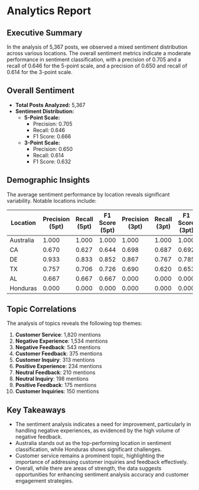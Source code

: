 # Analytics Report

## Executive Summary  
In the analysis of 5,367 posts, we observed a mixed sentiment distribution across various locations. The overall sentiment metrics indicate a moderate performance in sentiment classification, with a precision of 0.705 and a recall of 0.646 for the 5-point scale, and a precision of 0.650 and recall of 0.614 for the 3-point scale.

## Overall Sentiment  
- **Total Posts Analyzed:** 5,367  
- **Sentiment Distribution:**  
  - **5-Point Scale:**  
    - Precision: 0.705  
    - Recall: 0.646  
    - F1 Score: 0.666  
  - **3-Point Scale:**  
    - Precision: 0.650  
    - Recall: 0.614  
    - F1 Score: 0.632  

## Demographic Insights  
The average sentiment performance by location reveals significant variability. Notable locations include:

| Location       | Precision (5pt) | Recall (5pt) | F1 Score (5pt) | Precision (3pt) | Recall (3pt) | F1 Score (3pt) |
|----------------|------------------|--------------|-----------------|------------------|--------------|-----------------|
| Australia      | 1.000            | 1.000        | 1.000           | 1.000            | 1.000        | 1.000           |
| CA             | 0.670            | 0.627        | 0.644           | 0.698            | 0.687        | 0.692           |
| DE             | 0.933            | 0.833        | 0.852           | 0.867            | 0.767        | 0.785           |
| TX             | 0.757            | 0.706        | 0.726           | 0.690            | 0.620        | 0.653           |
| AL             | 0.667            | 0.667        | 0.667           | 0.000            | 0.000        | 0.000           |
| Honduras       | 0.000            | 0.000        | 0.000           | 0.000            | 0.000        | 0.000           |

## Topic Correlations  
The analysis of topics reveals the following top themes:

1. **Customer Service**: 1,820 mentions  
2. **Negative Experience**: 1,534 mentions  
3. **Negative Feedback**: 543 mentions  
4. **Customer Feedback**: 375 mentions  
5. **Customer Inquiry**: 313 mentions  
6. **Positive Experience**: 234 mentions  
7. **Neutral Feedback**: 210 mentions  
8. **Neutral Inquiry**: 198 mentions  
9. **Positive Feedback**: 175 mentions  
10. **Customer Inquiries**: 150 mentions  

## Key Takeaways  
- The sentiment analysis indicates a need for improvement, particularly in handling negative experiences, as evidenced by the high volume of negative feedback.
- Australia stands out as the top-performing location in sentiment classification, while Honduras shows significant challenges.
- Customer service remains a prominent topic, highlighting the importance of addressing customer inquiries and feedback effectively.
- Overall, while there are areas of strength, the data suggests opportunities for enhancing sentiment analysis accuracy and customer engagement strategies.
